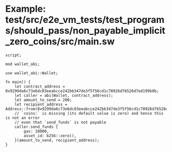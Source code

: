 # Example: test/src/e2e_vm_tests/test_programs/should_pass/non_payable_implicit_zero_coins/src/main.sw

```sway
script;

mod wallet_abi;

use wallet_abi::Wallet;

fn main() {
    let contract_address = 0x9299da6c73e6dc03eeabcce242bb347de3f5f56cd1c70926d76526d7ed199b8b;
    let caller = abi(Wallet, contract_address);
    let amount_to_send = 200;
    let recipient_address = Address::from(0x9299da6c73e6dc03eeabcce242bb347de3f5f56cd1c70926d76526d7ed199b8b);
    // `coins:` is missing (its default value is zero) and hence this is not an error
    // even that `send_funds` is not payable
    caller.send_funds {
        gas: 10000,
        asset_id: b256::zero(),
    }(amount_to_send, recipient_address);
}

```
